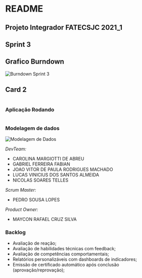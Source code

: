 # README
## Projeto Integrador FATECSJC 2021_1 ##
## Sprint 3

## Grafico Burndown
![Burndown Sprint 3](https://user-images.githubusercontent.com/61850709/118410569-7ae9e380-b666-11eb-9e17-12142e6a03d9.png)
## Card 2
![]()
### Aplicação Rodando
![]()
### Modelagem de dados
![Modelagem de Dados](https://user-images.githubusercontent.com/61850709/118410613-af5d9f80-b666-11eb-892d-997aef72a9d6.jpg)


*DevTeam:*

- CAROLINA MARGIOTTI DE ABREU
- GABRIEL FERREIRA FABIAN
- JOAO VITOR DE PAULA RODRIGUES MACHADO
- LUCAS VINICIUS DOS SANTOS ALMEIDA
- NICOLAS SOARES TELLES


*Scrum Master:*
- PEDRO SOUSA LOPES


*Product Owner:*
- MAYCON RAFAEL CRUZ SILVA

### Backlog

- Avaliação de reação;
- Avaliação de habilidades técnicas com feedback;
- Avaliação de competências comportamentais;
- Relatórios personalizáveis com dashboards de indicadores;
- Emissão de certificado automático após conclusão (aprovação/reprovação);
